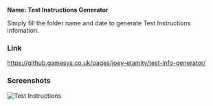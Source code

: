 **Name: Test Instructions Generator**

Simply fill the folder name and date to generate Test Instructions infomation.

### Link
https://github.gamesys.co.uk/pages/joey-etamity/test-info-generator/

### Screenshots
![Test Instructions](https://github.gamesys.co.uk/raw/joey-etamity/test-info-generator/master/screenshot.png?token=AAAEVhEK_lJR5XEeabu4xuFHrD7nuPNHks5ZjYYTwA%3D%3D)

